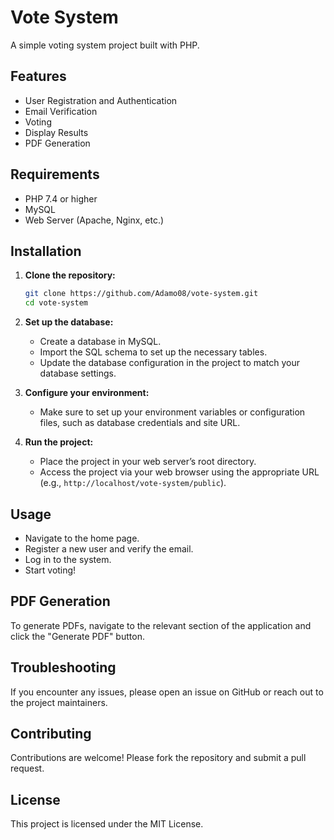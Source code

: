 # Vote System

A simple voting system project built with PHP.

## Features

- User Registration and Authentication
- Email Verification
- Voting
- Display Results
- PDF Generation

## Requirements

- PHP 7.4 or higher
- MySQL
- Web Server (Apache, Nginx, etc.)

## Installation

1. **Clone the repository:**
    ```bash
    git clone https://github.com/Adamo08/vote-system.git
    cd vote-system
    ```

2. **Set up the database:**

    - Create a database in MySQL.
    - Import the SQL schema to set up the necessary tables.
    - Update the database configuration in the project to match your database settings.

3. **Configure your environment:**

    - Make sure to set up your environment variables or configuration files, such as database credentials and site URL.

4. **Run the project:**

    - Place the project in your web server’s root directory.
    - Access the project via your web browser using the appropriate URL (e.g., `http://localhost/vote-system/public`).

## Usage

- Navigate to the home page.
- Register a new user and verify the email.
- Log in to the system.
- Start voting!

## PDF Generation

To generate PDFs, navigate to the relevant section of the application and click the "Generate PDF" button.

## Troubleshooting

If you encounter any issues, please open an issue on GitHub or reach out to the project maintainers.

## Contributing

Contributions are welcome! Please fork the repository and submit a pull request.

## License

This project is licensed under the MIT License.
